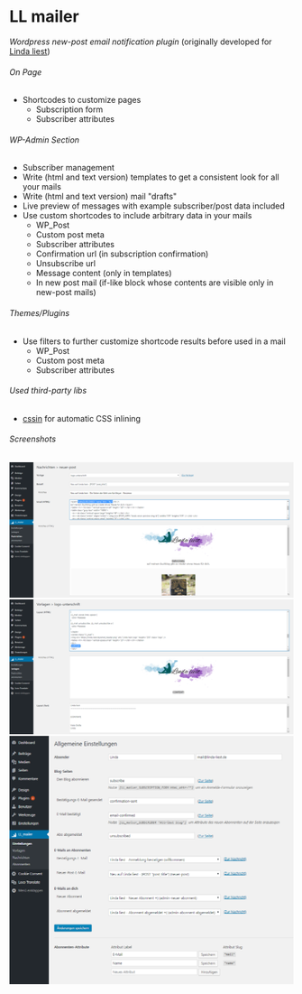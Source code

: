 # LL mailer
*Wordpress new-post email notification plugin* (originally developed for [Linda liest](https://linda-liest.de))

###### On Page
- Shortcodes to customize pages
  - Subscription form
  - Subscriber attributes

###### WP-Admin Section
- Subscriber management
- Write (html and text version) templates to get a consistent look for all your mails
- Write (html and text version) mail "drafts"
- Live preview of messages with example subscriber/post data included
- Use custom shortcodes to include arbitrary data in your mails
  - WP_Post
  - Custom post meta
  - Subscriber attributes
  - Confirmation url (in subscription confirmation)
  - Unsubscribe url
  - Message content (only in templates)
  - In new post mail (if-like block whose contents are visible only in new-post mails)

###### Themes/Plugins
- Use filters to further customize shortcode results before used in a mail
  - WP_Post
  - Custom post meta
  - Subscriber attributes

###### Used third-party libs
- [cssin](https://github.com/djfm/cssin) for automatic CSS inlining

###### Screenshots
![Settings](docs/screenshot_edit_message.png)
![Settings](docs/screenshot_edit_template.png)
![Settings](docs/screenshot_settings.png)

